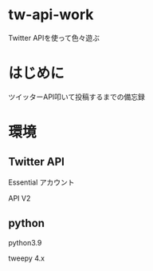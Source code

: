# tw-api-work
Twitter APIを使って色々遊ぶ

# はじめに
ツイッターAPI叩いて投稿するまでの備忘録

# 環境
## Twitter API
Essential アカウント

API V2

## python
python3.9

tweepy 4.x
